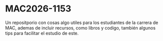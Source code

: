 # MAC2026-1153
Un repositporio con cosas algo utiles para los estudiantes de la carrera de MAC, ademas de incluir recursos, como libros y codigo, también algunos tips para facilitar el estudio de este.
